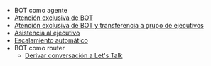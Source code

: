 *  BOT como agente
  * [Atención exclusiva de BOT](bots/use_cases/as_agent?id=atención-exclusiva-de-bot)
  * [Atención exclusiva de BOT y transferencia a grupo de ejecutivos](bots/use_cases/as_agent?id=atención-exclusiva-de-bot-y-transferencia-a-grupo-de-ejecutivos)
  * [Asistencia al ejecutivo](bots/use_cases/as_agent?id=asistencia-al-ejecutivo)
  * [Escalamiento automático](bots/use_cases/as_agent?id=escalamiento-automático-según-tono-de-la-conversación)
* BOT como router
  * [Derivar conversación a Let's Talk](bots/use_cases/as_router/transfer_conversation_to_lt.md)
